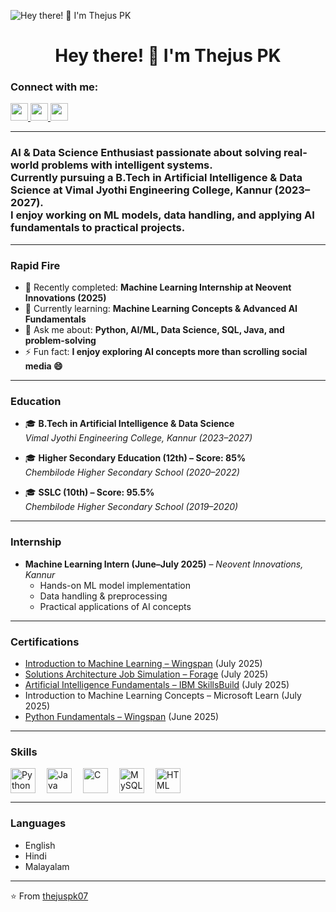 ![ Hey there! 👋 I'm Thejus PK ](https://media.giphy.com/media/v1.Y2lkPTc5MGI3NjExaXpxZmI2MGgzbzV1N3M3aGYyY2Qzd2ozdGZzb2J1dHFsd29iYzQ5eCZlcD12MV9naWZzX3NlYXJjaCZjdD1n/NKEt9elQ5cR68/giphy.gif)

<div id="toc">
  <ul align="center" style="list-style: none">
    <summary>
      <h1>
         Hey there! 👋 I'm Thejus PK  
      </h1>
    </summary>
  </ul>
</div>

**<h3 align="left">Connect with me:</h3>**  
<p align="left">
  <a href="https://github.com/thejuspk07" target="_blank">
    <img src="https://img.shields.io/badge/GitHub-100000?style=for-the-badge&logo=github&logoColor=white" height="28">
  </a>
  <a href="https://www.linkedin.com/in/thejus-pk-459004361/" target="_blank">
    <img src="https://img.shields.io/badge/LinkedIn-0077B5?style=for-the-badge&logo=linkedin&logoColor=white" height="28">
  </a>
  <a href="mailto:thejusit6@gmail.com" target="_blank">
    <img src="https://img.shields.io/badge/Email-D14836?style=for-the-badge&logo=gmail&logoColor=white" height="28">
  </a>
</p>

---

**<h3 align="left">AI & Data Science Enthusiast passionate about solving real-world problems with intelligent systems.  
Currently pursuing a B.Tech in Artificial Intelligence & Data Science at Vimal Jyothi Engineering College, Kannur (2023–2027).  
I enjoy working on ML models, data handling, and applying AI fundamentals to practical projects. </h3>**

---

**<h3 align="left">Rapid Fire</h3>**

- 💼 Recently completed: **Machine Learning Internship at Neovent Innovations (2025)**  
- 🌱 Currently learning: **Machine Learning Concepts & Advanced AI Fundamentals**  
- 💬 Ask me about: **Python, AI/ML, Data Science, SQL, Java, and problem-solving**  
- ⚡ Fun fact: **I enjoy exploring AI concepts more than scrolling social media 😄**

---

**<h3 align="left">Education</h3>**

- 🎓 **B.Tech in Artificial Intelligence & Data Science**  
  *Vimal Jyothi Engineering College, Kannur (2023–2027)*  

- 🎓 **Higher Secondary Education (12th) – Score: 85%**  
  *Chembilode Higher Secondary School (2020–2022)*  

- 🎓 **SSLC (10th) – Score: 95.5%**  
  *Chembilode Higher Secondary School (2019–2020)*  

---

**<h3 align="left">Internship</h3>**

- **Machine Learning Intern (June–July 2025)** – *Neovent Innovations, Kannur*  
   - Hands-on ML model implementation  
   - Data handling & preprocessing  
   - Practical applications of AI concepts  

---

**<h3 align="left">Certifications</h3>**

- [Introduction to Machine Learning – Wingspan](https://verify.onwingspan.com) (July 2025)  
- [Solutions Architecture Job Simulation – Forage](http://theforage.com) (July 2025)  
- [Artificial Intelligence Fundamentals – IBM SkillsBuild](https://www.credly.com/badges/e264b009-3500-441e-aa9f-06de082c18f6) (July 2025)  
- Introduction to Machine Learning Concepts – Microsoft Learn (July 2025)  
- [Python Fundamentals – Wingspan](https://verify.onwingspan.com) (June 2025)  

---

**<h3 align="left">Skills</h3>**

<div style="display: flex; flex-wrap: wrap; gap: 18px; justify-content: left;">
  <img src="https://cdn.jsdelivr.net/gh/devicons/devicon/icons/python/python-original.svg" height="40" alt="Python">
  <img src="https://cdn.jsdelivr.net/gh/devicons/devicon/icons/java/java-original.svg" height="40" alt="Java">
  <img src="https://cdn.jsdelivr.net/gh/devicons/devicon/icons/c/c-original.svg" height="40" alt="C">
  <img src="https://cdn.jsdelivr.net/gh/devicons/devicon/icons/mysql/mysql-original.svg" height="40" alt="MySQL">
  <img src="https://cdn.jsdelivr.net/gh/devicons/devicon/icons/html5/html5-original.svg" height="40" alt="HTML">
</div>

---

**<h3 align="left">Languages</h3>**

- English  
- Hindi  
- Malayalam  

---

⭐ From [thejuspk07](https://github.com/thejuspk07)


